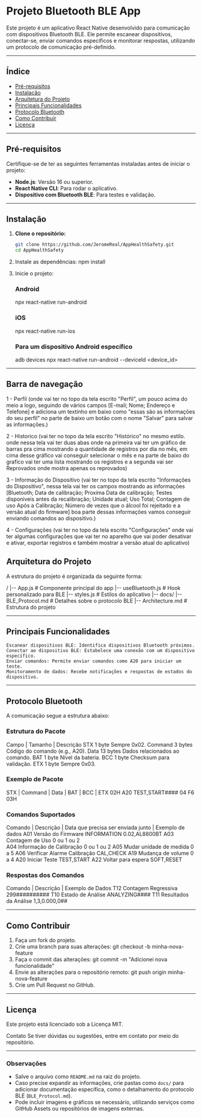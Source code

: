 # Projeto Bluetooth BLE App

Este projeto é um aplicativo React Native desenvolvido para comunicação com dispositivos Bluetooth BLE. Ele permite escanear dispositivos, conectar-se, enviar comandos específicos e monitorar respostas, utilizando um protocolo de comunicação pré-definido.

---

## Índice

- [Pré-requisitos](#pré-requisitos)
- [Instalação](#instalação)
- [Arquitetura do Projeto](#arquitetura-do-projeto)
- [Principais Funcionalidades](#principais-funcionalidades)
- [Protocolo Bluetooth](#protocolo-bluetooth)
- [Como Contribuir](#como-contribuir)
- [Licença](#licença)

---

## Pré-requisitos

Certifique-se de ter as seguintes ferramentas instaladas antes de iniciar o projeto:

- **Node.js**: Versão 16 ou superior.
- **React Native CLI**: Para rodar o aplicativo.
- **Dispositivo com Bluetooth BLE**: Para testes e validação.

---

## Instalação

1. **Clone o repositório:**
   ```bash
   git clone https://github.com/JeromeReal/AppHealthSafety.git
   cd AppHealthSafety

2. Instale as dependências:
    npm install

3. Inicie o projeto:
    ### Android
    npx react-native run-android
    ### iOS
    npx react-native run-ios
    ### Para um dispositivo Android específico
    adb devices
    npx react-native run-android --deviceId <device_id>

---
## Barra de navegação

1 - Perfil (onde vai ter no topo da tela escrito "Perfil", um pouco acima do meio a logo, seguindo de vários campos [E-mail; Nome; Endereço e Telefone] e adiciona um textinho em baixo como "essas são as informações do seu perfil" no parte de baixo um botão com o nome "Salvar" para salvar as informações.)

2 - Historico (vai ter no topo da tela escrito "Histórico" no mesmo estilo. onde nessa tela vai ter duas abas onde na primeira vai ter um gráfico de barras pra cima mostrando a quantidade de registros por dia no mês, em cima desse gráfico vai conseguir selecionar o mês e na parte de baixo do grafico vai ter uma lista mostrando os registros e a segunda vai ser Reprovados onde mostra apenas os reprovados)

3 - Informação do Dispositivo (vai ter no topo da tela escrito "Informações do Dispositivo", nessa tela vai ter os campos mostrando as informações [Bluetooth; Data de calibração; Proxima Data de calibração; Testes disponiveis antes da recalibração; Unidade atual; Uso Total; Contagem de uso Após a Calibração; Número de vezes que o álcool foi rejeitado e a versão atual do firmware] boa parte dessas informações vamos conseguir enviando comandos ao dispositivo.)

4 - Configurações (vai ter no topo da tela escrito "Configurações" onde vai ter algumas configurações que vai ter no aparelho que vai poder desativar e ativar, exportar registros e também mostrar a versão atual do aplicativo)

## Arquitetura do Projeto

A estrutura do projeto é organizada da seguinte forma:

/
|-- App.js                # Componente principal do app
|-- useBluetooth.js       # Hook personalizado para BLE
|-- styles.js             # Estilos do aplicativo
|-- docs/
    |-- BLE_Protocol.md   # Detalhes sobre o protocolo BLE
    |-- Architecture.md   # Estrutura do projeto

---

## Principais Funcionalidades

    Escanear dispositivos BLE: Identifica dispositivos Bluetooth próximos.
    Conectar ao dispositivo BLE: Estabelece uma conexão com um dispositivo específico.
    Enviar comandos: Permite enviar comandos como A20 para iniciar um teste.
    Monitoramento de dados: Recebe notificações e respostas de estados do dispositivo.

---

## Protocolo Bluetooth

A comunicação segue a estrutura abaixo:

### Estrutura do Pacote

Campo	|   Tamanho	   |    Descrição
STX	        1 byte	        Sempre 0x02.
Command	    3 bytes	        Código do comando (e.g., A20).
Data	    13 bytes	    Dados relacionados ao comando.
BAT	        1 byte	        Nível da bateria.
BCC	        1 byte	        Checksum para validação.
ETX	        1 byte	        Sempre 0x03.

### Exemplo de Pacote

STX | Command | Data             | BAT | BCC | ETX
02H   A20       TEST,START####     04    F6    03H

### Comandos Suportados

Comando	|   Descrição	            |   Data que precisa ser enviada junto  |   Exemplo de dados
A01         Versão do Firmware          INFORMATION                             0.02,AL8800BT
A03         Contagem de Uso             0 ou 1 ou 2                             
A04         Informação de Calibração    0 ou 1 ou 2
A05         Mudar unidade de medida     0 a 5
A06         Verificar Alarme Calibração CAL,CHECK
A19         Mudança de volume           0 a 4
A20	        Iniciar Teste	            TEST,START
A22         Voltar para espera          SOFT,RESET

### Respostas dos Comandos

Comando	|   Descrição	            |   Exemplo de Dados
T12	        Contagem Regressiva	        299##########
T10	        Estado de Análise	        ANALYZING####
T11	        Resultados da Análise	    1,3,0.000,0##

---

## Como Contribuir

1. Faça um fork do projeto.
2. Crie uma branch para suas alterações:
    git checkout -b minha-nova-feature
3. Faça o commit das alterações:
    git commit -m "Adicionei nova funcionalidade"
4. Envie as alterações para o repositório remoto:
    git push origin minha-nova-feature
5. Crie um Pull Request no GitHub.

---

## Licença

Este projeto está licenciado sob a Licença MIT.

Contato
Se tiver dúvidas ou sugestões, entre em contato por meio do repositório.

---

### Observações

- Salve o arquivo como `README.md` na raiz do projeto.
- Caso precise expandir as informações, crie pastas como `docs/` para adicionar documentação específica, como o detalhamento do protocolo BLE (`BLE_Protocol.md`).
- Pode incluir imagens e gráficos se necessário, utilizando serviços como GitHub Assets ou repositórios de imagens externas.